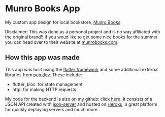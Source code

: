 # Munro Books App

My custom app design for local bookstore, [Munro Books](https://www.munrobooks.com). 

Disclaimer: This was done as a personal project and is no way affiliated with the original brand!! If you woud like to get some nice books for the summer you can head over to their website at [munrobooks.com](https://www.munrobooks.com).

## How this app was made

This app was built using the [flutter framework](https://flutter.dev/docs) and some additional external libraries from [pub.dev](https://pub.dev).
These include:
- flutter_bloc: for state management
- http: for making HTTP requests

My code for the backend is also on my github: click [here](https://github.com/josh-umahi/munro-books-API). It consists of a JSON API created with [json-server](https://github.com/typicode/json-server) and hosted on [Heroku](https://www.heroku.com/), a great platform for quickly deploying servers and much more.